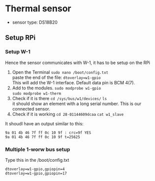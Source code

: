 # Thermal sensor
- sensor type: DS18B20
## Setup RPi
### Setup W-1
Hence the sensor communicates with W-1, it has to be setup on the RPi  
1. Open the Terminal
```sudo nano /boot/config.txt```   
paste the end of the file: 
```dtoverlay=w1-gpio```   
This will add the W-1 interface. Default data pin is BCM 4(7).  
1. Add to the modules.
```sudo modprobe w1-gpio```  
```sudo modprobe w1-therm```
1. Check if it is there
```cd /sys/bus/w1/devices/```
```ls```  
it should show an element with a long serial number. This is our connected sensor.
1. Check if it is working
```cd 28-01144609dcaa``` 
```cat w1_slave ```

It shoudl have an output similar to this: 
```
9a 01 4b 46 7f ff 0c 10 9f : crc=9f YES
9a 01 4b 46 7f ff 0c 10 9f t=25625
```
### Multiple 1-worw bus setup
Type this in the /boot/config.txt

```
dtoverlay=w1-gpio,gpiopin=4
dtoverlay=w1-gpio,gpiopin=17
```
